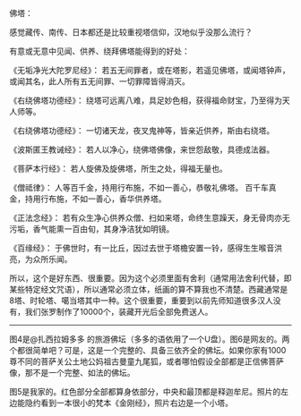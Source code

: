 佛塔：

感觉藏传、南传、日本都还是比较重视塔信仰，汉地似乎没那么流行？

有意或无意中见闻、供养、绕拜佛塔能得到的好处：

《无垢净光大陀罗尼经》：
若五无间罪者，或在塔影，若遥见佛塔，或闻塔钟声，或闻其名，此人所有五无间罪、一切罪障皆得消灭。

《右绕佛塔功德经》：
绕塔可远离八难，具足妙色相，获得福命财宝，乃至得为天人师等。

《右绕佛塔功德经》：
一切诸天龙，夜叉鬼神等，皆亲近供养，斯由右绕塔。

《波斯匿王教诫经》：
若人以净心，绕佛塔佛像，来世怨敌敬，具德成法器。

《菩萨本行经》：
若人旋佛及旋佛塔，所生之处，得福无量也。

《僧祗律》：
人等百千金，持用行布施，不如一善心，恭敬礼佛塔。
百千车真金，持用行布施，不如一善心，香华供养塔。

《正法念经》：
若有众生净心供养众僧、扫如来塔，命终生意躁天，身无骨肉亦无污垢，香气能熏一百由旬，其身净洁犹如明镜。

《百缘经》：
于佛世时，有一比丘，因过去世于塔檐安置一铃，感得生生喉音洪亮，为众所乐闻。

所以，这个是好东西、很重要。因为这个必须里面有舍利（通常用法舍利代替，即某些特定经文咒语），所以通常必须立体，纸画的算不算我也不清楚。西藏通常是8塔、时轮塔、噶当塔其中一种。这个很重要，重要到以前先师知道很多汉人没有，我们张罗制作了10000个，装藏开光后全部免费送人。

------------------

图4是@扎西拉姆多多 的旅游佛坛（多多的语依用了一个U盘）。图6是网友的。两个都很简单吧？可是，这是一个完整的、具备三依齐全的佛坛。如果你家有1000尊不同的菩萨关公土地公妈祖古曼童九尾狐，或者哪怕假设全部都是正信佛菩萨像，那不是一个完整、如法的佛坛。

图5是我家的。红色部分全部都算身依部分，中央和最顶都是释迦牟尼。照片的左边能隐约看到一本很小的梵本《金刚经》，照片右边是一个小塔。
